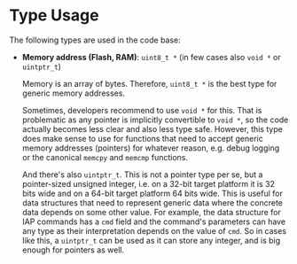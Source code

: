 Type Usage
===

The following types are used in the code base:

* **Memory address (Flash, RAM)**: `uint8_t *` (in few cases also `void *` or `uintptr_t`)

  Memory is an array of bytes. Therefore, `uint8_t *` is the best type for generic memory addresses.
  
  Sometimes, developers recommend to use `void *` for this. That is problematic as any pointer is implicitly convertible
  to `void *`, so the code actually becomes less clear and also less type safe. However, this type does make sense
  to use for functions that need to accept generic memory addresses (pointers) for whatever reason, e.g. debug logging
  or the canonical `memcpy` and `memcmp` functions.

  And there's also `uintptr_t`. This is not a pointer type per se, but a pointer-sized unsigned integer, i.e. on a
  32-bit target platform it is 32 bits wide and on a 64-bit target platform 64 bits wide. This is useful for data
  structures that need to represent generic data where the concrete data depends on some other value. For example, the
  data structure for IAP commands has a `cmd` field and the command's parameters can have any type as their
  interpretation depends on the value of `cmd`. So in cases like this, a `uintptr_t` can be used as it can store any
  integer, and is big enough for pointers as well.
